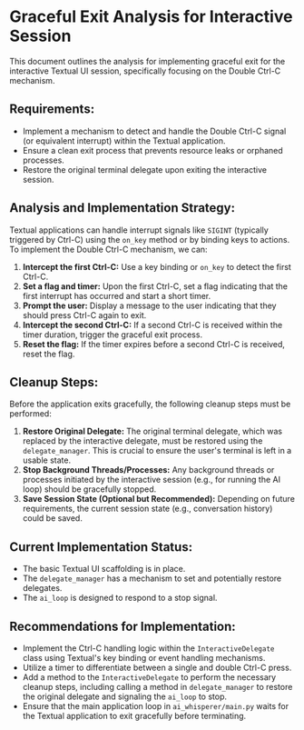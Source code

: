 # Graceful Exit Analysis for Interactive Session

This document outlines the analysis for implementing graceful exit for the interactive Textual UI session, specifically focusing on the Double Ctrl-C mechanism.

## Requirements:

- Implement a mechanism to detect and handle the Double Ctrl-C signal (or equivalent interrupt) within the Textual application.
- Ensure a clean exit process that prevents resource leaks or orphaned processes.
- Restore the original terminal delegate upon exiting the interactive session.

## Analysis and Implementation Strategy:

Textual applications can handle interrupt signals like `SIGINT` (typically triggered by Ctrl-C) using the `on_key` method or by binding keys to actions. To implement the Double Ctrl-C mechanism, we can:

1.  **Intercept the first Ctrl-C:** Use a key binding or `on_key` to detect the first Ctrl-C.
2.  **Set a flag and timer:** Upon the first Ctrl-C, set a flag indicating that the first interrupt has occurred and start a short timer.
3.  **Prompt the user:** Display a message to the user indicating that they should press Ctrl-C again to exit.
4.  **Intercept the second Ctrl-C:** If a second Ctrl-C is received within the timer duration, trigger the graceful exit process.
5.  **Reset the flag:** If the timer expires before a second Ctrl-C is received, reset the flag.

## Cleanup Steps:

Before the application exits gracefully, the following cleanup steps must be performed:

1.  **Restore Original Delegate:** The original terminal delegate, which was replaced by the interactive delegate, must be restored using the `delegate_manager`. This is crucial to ensure the user's terminal is left in a usable state.
2.  **Stop Background Threads/Processes:** Any background threads or processes initiated by the interactive session (e.g., for running the AI loop) should be gracefully stopped.
3.  **Save Session State (Optional but Recommended):** Depending on future requirements, the current session state (e.g., conversation history) could be saved.

## Current Implementation Status:

- The basic Textual UI scaffolding is in place.
- The `delegate_manager` has a mechanism to set and potentially restore delegates.
- The `ai_loop` is designed to respond to a stop signal.

## Recommendations for Implementation:

- Implement the Ctrl-C handling logic within the `InteractiveDelegate` class using Textual's key binding or event handling mechanisms.
- Utilize a timer to differentiate between a single and double Ctrl-C press.
- Add a method to the `InteractiveDelegate` to perform the necessary cleanup steps, including calling a method in `delegate_manager` to restore the original delegate and signaling the `ai_loop` to stop.
- Ensure that the main application loop in `ai_whisperer/main.py` waits for the Textual application to exit gracefully before terminating.
